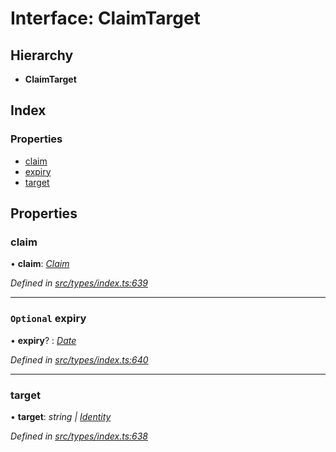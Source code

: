 # Interface: ClaimTarget

## Hierarchy

* **ClaimTarget**

## Index

### Properties

* [claim](claimtarget.md#claim)
* [expiry](claimtarget.md#optional-expiry)
* [target](claimtarget.md#target)

## Properties

###  claim

• **claim**: *[Claim](../globals.md#claim)*

*Defined in [src/types/index.ts:639](https://github.com/PolymathNetwork/polymesh-sdk/blob/31a16a34/src/types/index.ts#L639)*

___

### `Optional` expiry

• **expiry**? : *[Date](../enums/transactionargumenttype.md#date)*

*Defined in [src/types/index.ts:640](https://github.com/PolymathNetwork/polymesh-sdk/blob/31a16a34/src/types/index.ts#L640)*

___

###  target

• **target**: *string | [Identity](../classes/identity.md)*

*Defined in [src/types/index.ts:638](https://github.com/PolymathNetwork/polymesh-sdk/blob/31a16a34/src/types/index.ts#L638)*
